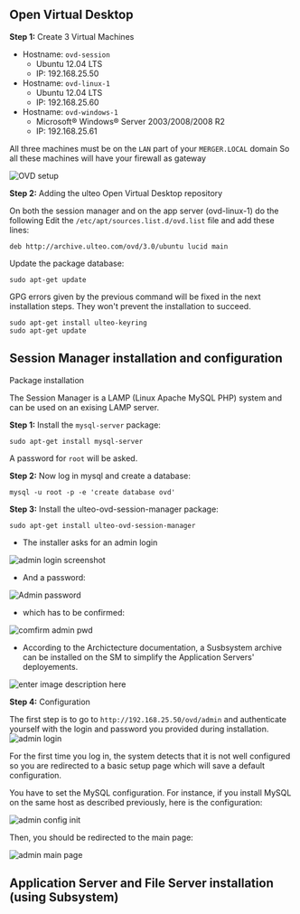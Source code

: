 ## Open Virtual Desktop

**Step 1:** Create 3 Virtual Machines

 - Hostname: `ovd-session`
     - Ubuntu 12.04 LTS
     - IP: 192.168.25.50
 - Hostname: `ovd-linux-1`
     - Ubuntu 12.04 LTS
     - IP: 192.168.25.60
 - Hostname: `ovd-windows-1`
     - Microsoft® Windows® Server 2003/2008/2008 R2
     - IP: 192.168.25.61

All three machines must be on the `LAN` part of your `MERGER.LOCAL` domain
So all these machines will have your firewall as gateway
     
![OVD setup][1]

**Step 2:** Adding the ulteo Open Virtual Desktop repository

On both the session manager and on the app server (ovd-linux-1) do the following
Edit the `/etc/apt/sources.list.d/ovd.list` file and add these lines:

    deb http://archive.ulteo.com/ovd/3.0/ubuntu lucid main
        
Update the package database:

    sudo apt-get update

GPG errors given by the previous command will be fixed in the next installation steps. They won't prevent the installation to succeed.

    sudo apt-get install ulteo-keyring
    sudo apt-get update

## Session Manager installation and configuration

Package installation

The Session Manager is a LAMP (Linux Apache MySQL PHP) system and can be used on an exising LAMP server.

**Step 1:**  Install the `mysql-server` package:

    sudo apt-get install mysql-server

A password for `root` will be asked.

**Step 2:**  Now log in mysql and create a database:

    mysql -u root -p -e 'create database ovd'

**Step 3:** Install the ulteo-ovd-session-manager package:

    sudo apt-get install ulteo-ovd-session-manager
    
* The installer asks for an admin login

![admin login screenshot][2]

* And a password:

![Admin password][3]

* which has to be confirmed:

![comfirm admin pwd][4]

* According to the Archictecture documentation, a Susbsystem archive can be installed on the SM to simplify the Application Servers' deployements.

![enter image description here][5]

**Step 4:** Configuration

The first step is to go to `http://192.168.25.50/ovd/admin` and authenticate yourself with the login and password you provided during installation.
![admin login][6]

For the first time you log in, the system detects that it is not well configured so you are redirected to a basic setup page which will save a default configuration.

You have to set the MySQL configuration. For instance, if you install MySQL on the same host as described previously, here is the configuration:

![admin config init][7]

Then, you should be redirected to the main page:

![admin main page][8]

## Application Server and File Server installation (using Subsystem)


  [1]: https://raw2.github.com/netdata/syntra-linux/master/tutorials/img/ovd-setup.png
  [2]: https://raw2.github.com/netdata/syntra-linux/master/tutorials/img/sm_install_admin_login.png
  [3]: https://raw2.github.com/netdata/syntra-linux/master/tutorials/img/sm_install_admin_password.png
  [4]: https://raw2.github.com/netdata/syntra-linux/master/tutorials/img/sm_install_admin_confirm_password.png
  [5]: https://raw2.github.com/netdata/syntra-linux/master/tutorials/img/sm_install_chroot_location.png
  [6]: https://raw2.github.com/netdata/syntra-linux/master/tutorials/img/sm_www_admin_login.png
  [7]: https://raw2.github.com/netdata/syntra-linux/master/tutorials/img/sm_install_admin_config_init.png
  [8]: https://raw2.github.com/netdata/syntra-linux/master/tutorials/img/sm_admin_main.png
